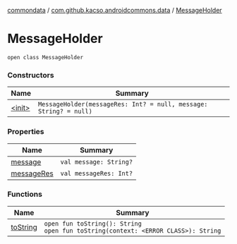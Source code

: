 [commondata](../../index.md) / [com.github.kacso.androidcommons.data](../index.md) / [MessageHolder](.)

# MessageHolder

`open class MessageHolder`

### Constructors

| Name | Summary |
|---|---|
| [&lt;init&gt;](-init-.md) | `MessageHolder(messageRes: Int? = null, message: String? = null)` |

### Properties

| Name | Summary |
|---|---|
| [message](message.md) | `val message: String?` |
| [messageRes](message-res.md) | `val messageRes: Int?` |

### Functions

| Name | Summary |
|---|---|
| [toString](to-string.md) | `open fun toString(): String`<br>`open fun toString(context: <ERROR CLASS>): String` |
